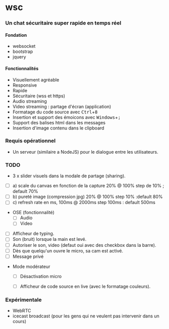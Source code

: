 # wsc

### Un chat sécuritaire super rapide en temps réel

#### Fondation
 - websocket
 - bootstrap
 - jquery

#### Fonctionnalités
 - Visuellement agréable
 - Responsive
 - Rapide
 - Sécuritaire (wss et https)
 - Audio streaming
 - Video streaming : partage d'écran (application)
 - Formatage du code source avec <kbd>Ctrl</kbd>+<kbd>8</kbd>
 - Insertion et support des émoicons avec <kbd>Windows</kbd>+<kbd>;</kbd>
 - Support des balises html dans les messages
 - Insertion d'image contenu dans le clipboard

### Requis opérationnel
 - Un serveur (similaire a NodeJS) pour le dialogue entre les utilisateurs.


### TODO

+ 3 x slider visuels dans la modale de partage (sharing).
 - [ ] a) scale du canvas en fonction de la capture 20% @ 100%  step de 10% ; default 70%
 - [ ] b) pureté image (compression jpg) 20% @ 100% step 10% :default 80%
 - [ ] c) refresh rate en ms, 100ms @ 2000ms step 100ms : default 500ms
+ OSE (fonctionnalité)
  - [ ] Audio
  - [ ] Video
+ [ ] Afficheur de typing.
+ [ ] Son (bruit) lorsque la main est levé.
+ [ ] Autoriser le son, video (defaut oui avec des checkbox dans la barre).
+ [ ] Dès que quelqu'un ouvre le micro, sa cam est activé.
+ [ ] Message privé
+ Mode modérateur
  + [ ] Désactivation micro
  + [ ] Afficheur de code source en live (avec le formatage couleurs).


### Expérimentale
 + WebRTC
 + icecast broadcast (pour les gens qui ne veulent pas intervenir dans un cours)

